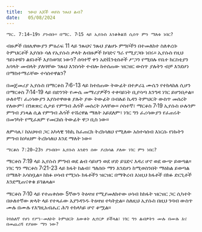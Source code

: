 ```yaml
---
title:  ንፁህ እጆች ወይስ ንጹህ ልብ?
date:   05/08/2024
---
```


`ማር. 7:14–19ን ያንብቡ። በማር. 7፡15 ላይ ኢየሱስ እንቆቅልሽ ሲሰጥ ምን ማለቱ ነበር?`

ብዙዎች በዘሌዋውያን ምዕራፍ 11 ላይ ንጹህና ንጹህ ያልሆኑ ምግቦችን በተመለከተ ስለቀረቡ ትምህርቶች እያሰቡ ሳለ የኢየሱስ ቃላት ለብዙዎች ከባድና ግራ የሚያጋቡ ነበሩ። ኢየሱስ የዚህ ዓይነቶቹን ልዩነቶች እያስወገደ ነውን? ሰባተኛ ቀን አድቬንቲስቶች ሥጋን የሚበሉ የቤተ ክርስቲያን አባላት መብላት ያለባቸው ንጹህ እንስሳት ተብሎ ከተሰጠው ዝርዝር ውስጥ ያሉትን ብቻ እንደሆነ በማስተማራቸው ተሳስተዋልን?

በመጀመሪያ ኢየሱስ በማርቆስ 7፡6-13 ላይ ከተሰጠው ትውፊት በተቃራኒ ሙሴን የተከላከለ ሲሆን በማርቆስ 7፡14-19 ላይ በድንገት የሙሴ መማሪያዎችን ተቀባይነት ቢያሳጣ እንግዳ ነገር ይሆንበታል። ሁለተኛ፣ ፈሪሳውያን እያስተዋወቁ ያሉት ያው ትውፊት በብሉይ ኪዳን ትምህርት ውስጥ መሰረት የለውም፤ በንጽጽር ሲታይ የምግብ ሕጎች መሰረት አላቸው። ሶስተኛ፣ ማርቆስ 7፡19 ኢየሱስ   ሁሉንም ምግብ ያነጻል ሲል የምግብ ሕጎች ተሽረዋል ማለት አይደለም፣ ነገር ግን ፈሪሳውያን የፈጠሩት በመንካት የሚፈጸም የመርከስ ትውፊት ዋጋ ቢስ ነው።

ለምሳሌ፣ ከአህዛብ ጋር አካላዊ ንክኪ ከፈጠርክ ትረክሳለህ የሚለው አስተሳሰብ እነርሱ የነኩትን ምግብ ከነካህም ትረክሳለህ እንደ ማለት ነው።

`ማርቆስ 7:20–23ን ያንብቡ። ኢየሱስ አንድን ሰው ያረክሳል ያለው ነገር ምን ነበር?`

ማርቆስ 7:19 ላይ ኢየሱስ ምግብ ወደ ልብ ሳይሆን ወደ ሆድ ይሄድና እዳሪ ሆኖ ወደ ውጭ ይወጣል። ነገር ግን ማርቆስ 7፡21-23 ላይ ክፋት ከልብ፣ ግለሰቡ ማን እንደሆነ ከሚወስንበት ማዕከል ይወጣል በማለት አሳስቧል። ከክፉ ሀሳብ የሚነሱ ክፋቶችን ዝርዝር በማቅረብ እነዚህ ክፋቶች በክፉ ድርጊቶች እንደሚጠናቀቁ ይገልጻል።

ማርቆስ 7፡10 ላይ የተጠቀሰው 5ኛውን ትዕዛዝ የሚያመለክተው ሀሳብ ከክፋት ዝርዝር ጋር ሲካተት በሁለተኛው ጽላት ላይ የተጻፈው እያንዳንዱ ትዕዛዝ ተካትቷል። ስለዚህ ኢየሱስ በዚህ ንባብ ውስጥ ሙሉ በሙሉ የእግዚአብሔር ሕግ ተከላካይ ሆኖ ቆሟል።

`ትክክለኛ የሆነ የሥነ-መለኮት ትምህርት እውቀት ሊኖርዎ ይችላል፣ ነገር ግን ልብዎትን ሙሉ በሙሉ እና በመጨረሻ የያዘው ማን ነው?`